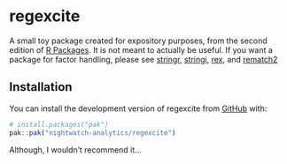 
<!-- README.md is generated from README.Rmd. Please edit that file -->

# regexcite

<!-- badges: start -->
<!-- badges: end -->

A small toy package created for expository purposes, from the second
edition of [R Packages](https://r-pkgs.org). It is not meant to actually
be useful. If you want a package for factor handling, please see
[stringr](https://stringr.tidyverse.org),
[stringi](https://stringi.gagolewski.com/),
[rex](https://cran.r-project.org/package=rex), and
[rematch2](https://cran.r-project.org/package=rematch2)

## Installation

You can install the development version of regexcite from
[GitHub](https://github.com/) with:

``` r
# install.packages("pak")
pak::pak("nightwatch-analytics/regexcite")
```

Although, I wouldn’t recommend it…
